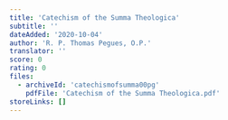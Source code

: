 ```yaml
---
title: 'Catechism of the Summa Theologica'
subtitle: ''
dateAdded: '2020-10-04'
author: 'R. P. Thomas Pegues, O.P.'
translator: ''
score: 0
rating: 0
files:
  - archiveId: 'catechismofsumma00pg'
    pdfFile: 'Catechism of the Summa Theologica.pdf'
storeLinks: []
---
```




